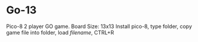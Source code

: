 # Go-13

Pico-8 2 player GO game. Board Size: 13x13
Install pico-8, type folder, copy game file into folder, load *filename*, CTRL+R
